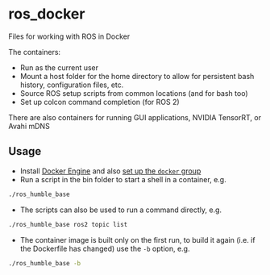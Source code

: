# ros_docker

Files for working with ROS in Docker

The containers:
- Run as the current user
- Mount a host folder for the home directory to allow for persistent bash history, configuration files, etc.
- Source ROS setup scripts from common locations (and for bash too)
- Set up colcon command completion (for ROS 2)

There are also containers for running GUI applications, NVIDIA TensorRT, or Avahi mDNS

## Usage

- Install [Docker Engine](https://docs.docker.com/engine/install/) and also [set up the `docker` group](https://docs.docker.com/engine/install/linux-postinstall/)
- Run a script in the bin folder to start a shell in a container, e.g.
```bash
./ros_humble_base
```
- The scripts can also be used to run a command directly, e.g.
```bash
./ros_humble_base ros2 topic list
```
- The container image is built only on the first run, to build it again (i.e. if the Dockerfile has changed) use the `-b` option, e.g.
```bash
./ros_humble_base -b
```
